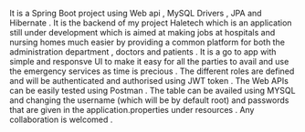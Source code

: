 It is a Spring Boot project using Web api , MySQL Drivers , JPA and Hibernate . It is the backend of my project Haletech which is an application still under development which is aimed at making jobs at hospitals and nursing homes much easier by providing a common platform for both the administration department , doctors and patients . It is a go to app with simple and responsve UI to make it easy for all the parties to avail and use the emergency services as time is precious . The different roles are defined and will be authenticated and authorised using JWT token . The Web APIs can be easily tested using Postman . The table can be availed using MYSQL and changing the username (which will be by default root) and passwords that are given in the application.properties under resources . Any collaboration is welcomed .
